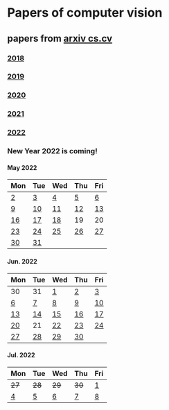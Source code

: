 # Papers of computer vision

## papers from [arxiv cs.cv](http://arxiv.org)
### [2018](2018.md)
### [2019](2019.md)
### [2020](2020.md)
### [2021](2021.md)
### [2022](2022.md)

### New Year 2022 is coming!




#### May 2022
| Mon                           | Tue                           | Wed                           | Thu                           | Fri                           |
| ----------------------------- | ----------------------------- | ----------------------------- | ----------------------------- | ----------------------------- |
[2](2022/202205/20220502.md) | [3](2022/202205/20220503.md) | [4](2022/202205/20220504.md) | [5](2022/202205/20220505.md) | [6](2022/202205/20220506.md) | 
[9](2022/202205/20220509.md) | [10](2022/202205/20220510.md) | [11](2022/202205/20220511.md) | [12](2022/202205/20220512.md) | [13](2022/202205/20220513.md) |
[16](2022/202205/20220516.md) | [17](2022/202205/20220517.md) | [18](2022/202205/20220518.md) | 19 | 20 |
[23](2022/202205/20220523.md) | [24](2022/202205/20220524.md) | [25](2022/202205/20220525.md) | [26](2022/202205/20220526.md) | [27](2022/202205/20220527.md) |
[30](2022/202205/20220530.md) | [31](2022/202205/20220531.md)

#### Jun. 2022
| Mon                           | Tue                           | Wed                           | Thu                           | Fri                           |
| ----------------------------- | ----------------------------- | ----------------------------- | ----------------------------- | ----------------------------- |
30| 31 | [1](2022/202206/20220601.md) | [2](2022/202206/20220602.md) | [3](2022/202206/20220603.md) | 
[6](2022/202206/20220606.md) | [7](2022/202206/20220607.md) | [8](2022/202206/20220608.md) | [9](2022/202206/20220609.md) | [10](2022/202206/20220610.md) |
[13](2022/202206/20220613.md) | [14](2022/202206/20220614.md) | [15](2022/202206/20220615.md) | [16](2022/202206/20220616.md) | [17](2022/202206/20220617.md) |
[20](2022/202206/20220620.md) | 21 | [22](2022/202206/20220622.md)  | [23](2022/202206/20220623.md) | [24](2022/202206/20220624.md) |
[27](2022/202206/20220627.md) | [28](2022/202206/20220628.md) | [29](2022/202206/20220629.md) | [30](2022/202206/20220630.md) | 

#### Jul. 2022
| Mon                           | Tue                           | Wed                           | Thu                           | Fri                           |
| ----------------------------- | ----------------------------- | ----------------------------- | ----------------------------- | ----------------------------- |
 ~~27~~ | ~~28~~ | ~~29~~ | ~~30~~ | [1](2022/202207/20220701.md) |
[4](2022/202207/20220704.md) | [5](2022/202207/20220705.md) | [6](2022/202207/20220706.md) | [7](2022/202207/20220707.md) | [8](2022/202207/20220708.md) |

